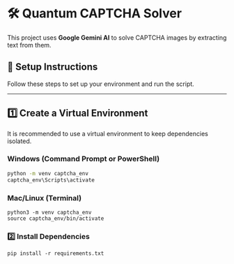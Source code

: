 # 🛠 Quantum CAPTCHA Solver

This project uses **Google Gemini AI** to solve CAPTCHA images by extracting text from them.

## 🚀 Setup Instructions

Follow these steps to set up your environment and run the script.

---

## **1️⃣ Create a Virtual Environment**
It is recommended to use a virtual environment to keep dependencies isolated.

### **Windows (Command Prompt or PowerShell)**
```sh
python -m venv captcha_env
captcha_env\Scripts\activate
```

### Mac/Linux (Terminal)
```
python3 -m venv captcha_env
source captcha_env/bin/activate
```

### 2️⃣ Install Dependencies
```
pip install -r requirements.txt
```
